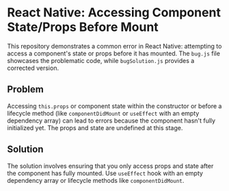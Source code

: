 # React Native: Accessing Component State/Props Before Mount

This repository demonstrates a common error in React Native: attempting to access a component's state or props before it has mounted.  The `bug.js` file showcases the problematic code, while `bugSolution.js` provides a corrected version.

## Problem

Accessing `this.props` or component state within the constructor or before a lifecycle method (like `componentDidMount` or `useEffect` with an empty dependency array) can lead to errors because the component hasn't fully initialized yet.  The props and state are undefined at this stage.

## Solution

The solution involves ensuring that you only access props and state after the component has fully mounted.  Use `useEffect` hook with an empty dependency array or lifecycle methods like `componentDidMount`. 